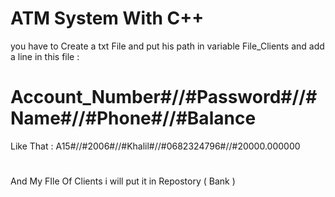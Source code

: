 # ATM System With C++
you have to Create a txt File and put his path in variable File_Clients and add a line in this file :
# Account_Number#//#Password#//#Name#//#Phone#//#Balance
Like That : A15#//#2006#//#Khalil#//#0682324796#//#20000.000000
#
And My FIle Of Clients i will put it in Repostory ( Bank )
